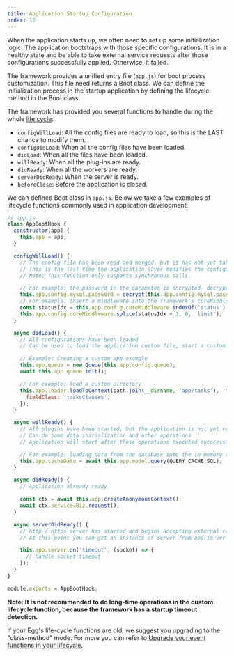 ```yaml
---
title: Application Startup Configuration
order: 12
---
```


When the application starts up, we often need to set up some initialization logic. The application bootstraps with those specific configurations. It is in a healthy state and be able to take external service requests after those configurations successfully applied. Otherwise, it failed.

The framework provides a unified entry file (`app.js`) for boot process customization. This file need returns a Boot class. We can define the initialization process in the startup application by defining the lifecycle method in the Boot class.

The framework has provided you several functions to handle during the whole [life cycle](../advanced/loader.md#life-cycles):

- `configWillLoad`: All the config files are ready to load, so this is the LAST chance to modify them.
- `configDidLoad`: When all the config files have been loaded.
- `didLoad`: When all the files have been loaded.
- `willReady`: When all the plug-ins are ready.
- `didReady`: When all the workers are ready.
- `serverDidReady`: When the server is ready.
- `beforeClose`: Before the application is closed.

We can defined Boot class in `app.js`. Below we take a few examples of lifecycle functions commonly used in application development:

```js
// app.js
class AppBootHook {
  constructor(app) {
    this.app = app;
  }

  configWillLoad() {
    // The config file has been read and merged, but it has not yet taken effect
    // This is the last time the application layer modifies the configuration
    // Note: This function only supports synchronous calls.

    // For example: the password in the parameter is encrypted, decrypt it here
    this.app.config.mysql.password = decrypt(this.app.config.mysql.password);
    // For example: insert a middleware into the framework's coreMiddleware
    const statusIdx = this.app.config.coreMiddleware.indexOf('status');
    this.app.config.coreMiddleware.splice(statusIdx + 1, 0, 'limit');
  }

  async didLoad() {
    // All configurations have been loaded
    // Can be used to load the application custom file, start a custom service

    // Example: Creating a custom app example
    this.app.queue = new Queue(this.app.config.queue);
    await this.app.queue.init();

    // For example: load a custom directory
    this.app.loader.loadToContext(path.join(__dirname, 'app/tasks'), 'tasks', {
      fieldClass: 'tasksClasses',
    });
  }

  async willReady() {
    // All plugins have been started, but the application is not yet ready
    // Can do some data initialization and other operations
    // Application will start after these operations executed succcessfully

    // For example: loading data from the database into the in-memory cache
    this.app.cacheData = await this.app.model.query(QUERY_CACHE_SQL);
  }

  async didReady() {
    // Application already ready

    const ctx = await this.app.createAnonymousContext();
    await ctx.service.Biz.request();
  }

  async serverDidReady() {
    // http / https server has started and begins accepting external requests
    // At this point you can get an instance of server from app.server

    this.app.server.on('timeout', (socket) => {
      // handle socket timeout
    });
  }
}

module.exports = AppBootHook;
```

**Note: It is not recommended to do long-time operations in the custom lifecycle function, because the framework has a startup timeout detection.**

If your Egg's life-cycle functions are old, we suggest you upgrading to the "class-method" mode. For more you can refer to [Upgrade your event functions in your lifecycle](../advanced/loader-update.md).
